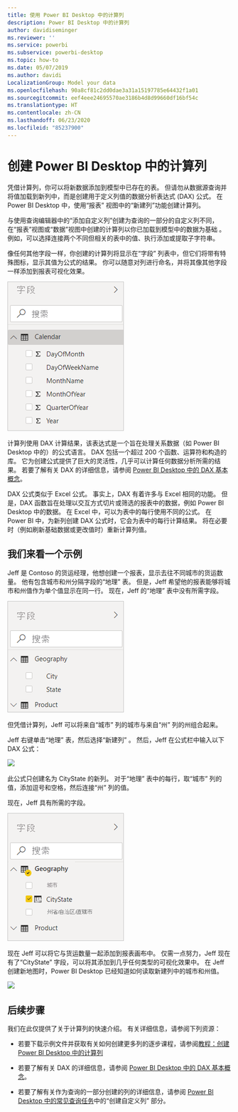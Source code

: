 ```yaml
---
title: 使用 Power BI Desktop 中的计算列
description: Power BI Desktop 中的计算列
author: davidiseminger
ms.reviewer: ''
ms.service: powerbi
ms.subservice: powerbi-desktop
ms.topic: how-to
ms.date: 05/07/2019
ms.author: davidi
LocalizationGroup: Model your data
ms.openlocfilehash: 90a8cf81c2dd0dae3a31a15197785e64432f1a01
ms.sourcegitcommit: eef4eee24695570ae3186b4d8d99660df16bf54c
ms.translationtype: HT
ms.contentlocale: zh-CN
ms.lasthandoff: 06/23/2020
ms.locfileid: "85237900"
---
```

# <a name="create-calculated-columns-in-power-bi-desktop"></a>创建 Power BI Desktop 中的计算列
凭借计算列，你可以将新数据添加到模型中已存在的表。 但请勿从数据源查询并将值加载到新列中，而是创建用于定义列值的数据分析表达式 (DAX) 公式。 在 Power BI Desktop 中，使用“报表”  视图中的“新建列”功能创建计算列。

与使用查询编辑器中的“添加自定义列”创建为查询的一部分的自定义列不同，在“报表”视图或“数据”视图中创建的计算列以你已加载到模型中的数据为基础    。 例如，可以选择连接两个不同但相关的表中的值、执行添加或提取子字符串。

像任何其他字段一样，你创建的计算列将显示在“字段”  列表中，但它们将带有特殊图标，显示其值为公式的结果。 你可以随意对列进行命名，并将其像其他字段一样添加到报表可视化效果。

![](media/desktop-calculated-columns/calccolinpbid_fields.png)

计算列使用 DAX 计算结果，该表达式是一个旨在处理关系数据（如 Power BI Desktop 中的）的公式语言。 DAX 包括一个超过 200 个函数、运算符和构造的库。 它为创建公式提供了巨大的灵活性，几乎可以计算任何数据分析所需的结果。 若要了解有关 DAX 的详细信息，请参阅 [Power BI Desktop 中的 DAX 基本概念](desktop-quickstart-learn-dax-basics.md)。

DAX 公式类似于 Excel 公式。 事实上，DAX 有着许多与 Excel 相同的功能。 但是，DAX 函数旨在处理以交互方式切片或筛选的报表中的数据，例如 Power BI Desktop 中的数据。 在 Excel 中，可以为表中的每行使用不同的公式。 在 Power BI 中，为新列创建 DAX 公式时，它会为表中的每行计算结果。 将在必要时（例如刷新基础数据或更改值时）重新计算列值。

## <a name="lets-look-at-an-example"></a>我们来看一个示例
Jeff 是 Contoso 的货运经理，他想创建一个报表，显示去往不同城市的货运数量。 他有包含城市和州分隔字段的“地理”  表。 但是，Jeff 希望他的报表能够将城市和州值作为单个值显示在同一行。 现在，Jeff 的“地理”  表中没有所需字段。

![](media/desktop-calculated-columns/calccolinpbid_cityandstatefields.png)

但凭借计算列，Jeff 可以将来自“城市”  列的城市与来自“州”  列的州组合起来。

Jeff 右键单击“地理”  表，然后选择“新建列”  。 然后，Jeff 在公式栏中输入以下 DAX 公式：

![](media/desktop-calculated-columns/calccolinpbid_formula.png)

此公式只创建名为 CityState  的新列。 对于“地理”  表中的每行，取“城市”  列的值，添加逗号和空格，然后连接“州”  列的值。

现在，Jeff 具有所需的字段。

![](media/desktop-calculated-columns/calccolinpbid_citystatefield.png)

现在 Jeff 可以将它与货运数量一起添加到报表画布中。 仅需一点努力，Jeff 现在有了“CityState”  字段，可以将其添加到几乎任何类型的可视化效果中。 在 Jeff 创建新地图时，Power BI Desktop 已经知道如何读取新建列中的城市和州值。

![](media/desktop-calculated-columns/calccolinpbid_citystatemap.png)

## <a name="next-steps"></a>后续步骤
我们在此仅提供了关于计算列的快速介绍。 有关详细信息，请参阅下列资源：

* 若要下载示例文件并获取有关如何创建更多列的逐步课程，请参阅[教程：创建 Power BI Desktop 中的计算列](desktop-tutorial-create-calculated-columns.md)

* 若要了解有关 DAX 的详细信息，请参阅 [Power BI Desktop 中的 DAX 基本概念](desktop-quickstart-learn-dax-basics.md)。

* 若要了解有关作为查询的一部分创建的列的详细信息，请参阅 [Power BI Desktop 中的常见查询任务](desktop-common-query-tasks.md)中的“创建自定义列”  部分。  

